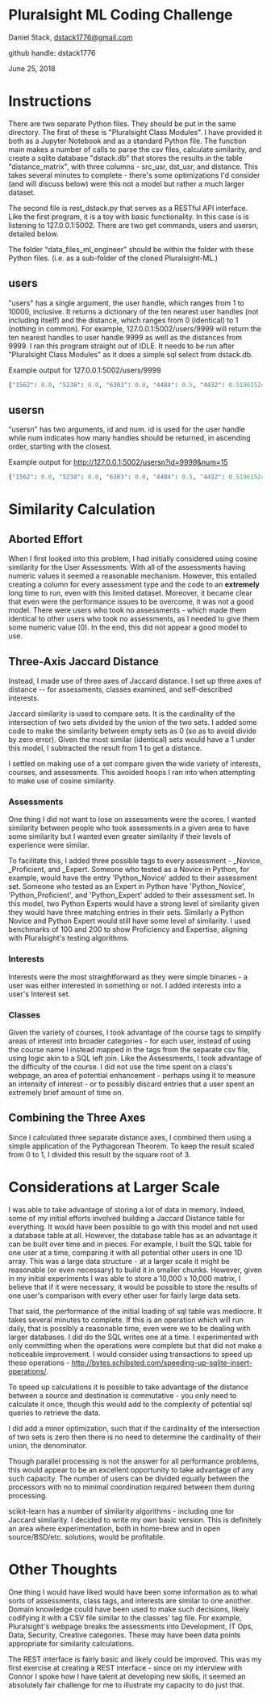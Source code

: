 # Pluralsight ML Coding Challenge
Daniel Stack, dstack1776@gmail.com 

github handle: dstack1776

June 25, 2018

# Instructions

There are two separate Python files. They should be put in the same directory. The first of these is "Pluralsight Class Modules". I have provided it both as a Jupyter Notebook and as a standard Python file. The function main makes a number of calls to parse the csv files, calculate similarity, and create a sqlite database "dstack.db" that stores the results in the table "distance_matrix", with three columns - src_usr, dst_usr, and distance. This takes several minutes to complete - there's some optimizations I'd consider (and will discuss below) were this not a model but rather a much larger dataset.

The second file is rest_dstack.py that serves as a RESTful API interface. Like the first program, it is a toy with basic functionality. In this case is is listening to 127.0.0.1:5002. There are two get commands, users and usersn, detailed below.

The folder "data_files_ml_engineer" should be within the folder with these Python files. (i.e. as a sub-folder of the cloned Pluralsight-ML.)

## users
"users" has a single argument, the user handle, which ranges from 1 to 10000, inclusive. It returns a dictionary of the ten nearest user handles (not including itself) and the distance, which ranges from 0 (identical) to 1 (nothing in common). For example, 127.0.0.1:5002/users/9999 will return the ten nearest handles to user handle 9999 as well as the distances from 9999. I ran this program straight out of IDLE. It needs to be run after "Pluralsight Class Modules" as it does a simple sql select from dstack.db.

Example output for 127.0.0.1:5002/users/9999

```python
{"1562": 0.0, "5238": 0.0, "6303": 0.0, "4484": 0.5, "4432": 0.5196152422706632, "906": 0.5204164998665332, "2200": 0.5443310539518175, "3605": 0.5446711546122731, "5071": 0.5608545472127794, "453": 0.5773502691896258}
```

## usersn
"usersn" has two arguments, id and num. id is used for the user handle while num indicates how many handles should be returned, in ascending order, starting with the closest.

Example output for http://127.0.0.1:5002/usersn?id=9999&num=15
```python
{"1562": 0.0, "5238": 0.0, "6303": 0.0, "4484": 0.5, "4432": 0.5196152422706632, "906": 0.5204164998665332, "2200": 0.5443310539518175, "3605": 0.5446711546122731, "5071": 0.5608545472127794, "453": 0.5773502691896258, "637": 0.5773502691896258, "2754": 0.5773502691896258, "5411": 0.5773502691896258, "6188": 0.5773502691896258, "7688": 0.5773502691896258}
```


# Similarity Calculation
## Aborted Effort
When I first looked into this problem, I had initially considered using cosine similarity for the User Assessments. With all of the assessments having numeric values it seemed a reasonable mechanism. However, this entailed creating a column for every assessment type and the code to an **extremely** long time to run, even with this limited dataset. Moreover, it became clear that even were the performance issues to be overcome, it was not a good model. There were users who took no assessments - which made them identical to other users who took no assessments, as I needed to give them some numeric value (0). In the end, this did not appear a good model to use.

## Three-Axis Jaccard Distance
Instead, I made use of three axes of Jaccard distance. I set up three axes of distance -- for assessments, classes examined, and self-described interests.

Jaccard similarity is used to compare sets. It is the cardinality of the intersection of two sets divided by the union of the two sets. I added some code to make the similarity between empty sets as 0 (so as to avoid divide by zero error). Given the most similar (identical) sets would have a 1 under this model, I subtracted the result from 1 to get a distance.

I settled on making use of a set compare given the wide variety of interests, courses, and assessments. This avoided hoops I ran into when attempting to make use of cosine similarity.

### Assessments
One thing I did not want to lose on assessments were the scores. I wanted similarity between people who took assessments in a given area to have some similarity but I wanted even greater similarity if their levels of experience were similar. 

To facilitate this, I added three possible tags to every assessment - \_Novice, \_Proficient, and \_Expert. Someone who tested as a Novice in Python, for example, would have the entry 'Python\_Novice' added to their assessment set. Someone who tested as an Expert in Python have 'Python\_Novice', 'Python\_Proficient', and 'Python\_Expert' added to their assessment set. In this model, two Python Experts would have a strong level of similarity given they would have three matching entries in their sets. Similarly a Python Novice and Python Expert would still have some level of similarity. I used benchmarks of 100 and 200 to show Proficiency and Expertise, aligning with Pluralsight's testing algorithms.

### Interests
Interests were the most straightforward as they were simple binaries - a user was either interested in something or not. I added interests into a user's Interest set.

### Classes
Given the variety of courses, I took advantage of the course tags to simplify areas of interest into broader categories - for each user, instead of using the course name I instead mapped in the tags from the separate csv file, using logic akin to a SQL left join. Like the Assessments, I took advantage of the difficulty of the course. I did not use the time spent on a class's webpage, an area of potential enhancement - perhaps using it to measure an intensity of interest - or to possibly discard entries that a user spent an extremely brief amount of time on.

## Combining the Three Axes
Since I calculated three separate distance axes, I combined them using a simple application of the Pythagorean Theorem. To keep the result scaled from 0 to 1, I divided this result by the square root of 3. 


# Considerations at Larger Scale

I was able to take advantage of storing a lot of data in memory. Indeed, some of my initial efforts involved building a Jaccard Distance table for everything. It would have been possible to go with this model and not used a database table at all. However, the database table has as an advantage it can be built over time and in pieces. For example, I built the SQL table for one user at a time, comparing it with all potential other users in one 1D array. This was a large data structure - at a larger scale it might be reasonable (or even necessary) to build it in smaller chunks. However, given in my initial experiments I was able to store a 10,000 x 10,000 matrix, I believe that if it were necessary, it would be possible to store the results of one user's comparison with every other user for fairly large data sets.

That said, the performance of the initial loading of sql table was mediocre. It takes several minutes to complete. If this is an operation which will run daily, that is possibly a reasonable time, even were we to be dealing with larger databases. I did do the SQL writes one at a time. I experimented with only committing when the operations were complete but that did not make a noticeable improvement. I would consider using transactions to speed up these operations - http://bytes.schibsted.com/speeding-up-sqlite-insert-operations/.

To speed up calculations it is possible to take advantage of the distance between a source and destination is commutative - you only need to calculate it once, though this would add to the complexity of potential sql queries to retrieve the data. 

I did add a minor optimization, such that if the cardinality of the intersection of two sets is zero then there is no need to determine the cardinality of their union, the denominator. 

Though parallel processing is not the answer for all performance problems, this would appear to be an excellent opportunity to take advantage of any such capacity. The number of users can be divided equally between the  processors with no to minimal coordination required between them during processing.

scikit-learn has a number of similarity algorithms - including one for Jaccard similarity. I decided to write my own basic version. This is definitely an area where experimentation, both in home-brew and in open source/BSD/etc. solutions, would be profitable.

# Other Thoughts

One thing I would have liked would have been some information as to what sorts of assessments, class tags, and interests are similar to one another. Domain knowledge could have been used to make such decisions, likely codifying it with a CSV file similar to the classes' tag file.  For example, Pluralsight's webpage breaks the assessments into Development, IT Ops, Data, Security, Creative categories. These may have been data points appropriate for similarity calculations.

The REST interface is fairly basic and likely could be improved. This was my first exercise at creating a REST interface - since on my interview with Connor I spoke how I have talent at developing new skills, it seemed an absolutely fair challenge for me to illustrate my capacity to do just that.